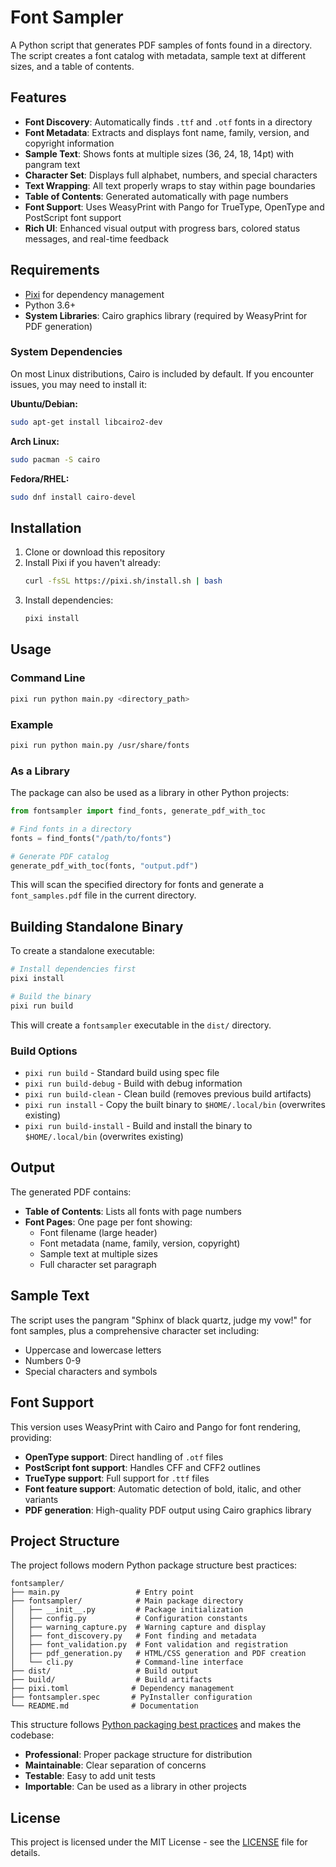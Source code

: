 # Font Sampler

A Python script that generates PDF samples of fonts found in a directory. The script creates a font catalog with metadata, sample text at different sizes, and a table of contents.

## Features

- **Font Discovery**: Automatically finds `.ttf` and `.otf` fonts in a directory
- **Font Metadata**: Extracts and displays font name, family, version, and copyright information
- **Sample Text**: Shows fonts at multiple sizes (36, 24, 18, 14pt) with pangram text
- **Character Set**: Displays full alphabet, numbers, and special characters
- **Text Wrapping**: All text properly wraps to stay within page boundaries
- **Table of Contents**: Generated automatically with page numbers
- **Font Support**: Uses WeasyPrint with Pango for TrueType, OpenType and PostScript font support
- **Rich UI**: Enhanced visual output with progress bars, colored status messages, and real-time feedback

## Requirements

- [Pixi](https://pixi.sh/) for dependency management
- Python 3.6+
- **System Libraries**: Cairo graphics library (required by WeasyPrint for PDF generation)

### System Dependencies

On most Linux distributions, Cairo is included by default. If you encounter issues, you may need to install it:

**Ubuntu/Debian:**
```bash
sudo apt-get install libcairo2-dev
```

**Arch Linux:**
```bash
sudo pacman -S cairo
```

**Fedora/RHEL:**
```bash
sudo dnf install cairo-devel
```

## Installation

1. Clone or download this repository
2. Install Pixi if you haven't already:
   ```bash
   curl -fsSL https://pixi.sh/install.sh | bash
   ```
3. Install dependencies:
   ```bash
   pixi install
   ```

## Usage

### Command Line

```bash
pixi run python main.py <directory_path>
```

### Example

```bash
pixi run python main.py /usr/share/fonts
```

### As a Library

The package can also be used as a library in other Python projects:

```python
from fontsampler import find_fonts, generate_pdf_with_toc

# Find fonts in a directory
fonts = find_fonts("/path/to/fonts")

# Generate PDF catalog
generate_pdf_with_toc(fonts, "output.pdf")
```

This will scan the specified directory for fonts and generate a `font_samples.pdf` file in the current directory.

## Building Standalone Binary

To create a standalone executable:

```bash
# Install dependencies first
pixi install

# Build the binary
pixi run build
```

This will create a `fontsampler` executable in the `dist/` directory.

### Build Options

- `pixi run build` - Standard build using spec file
- `pixi run build-debug` - Build with debug information
- `pixi run build-clean` - Clean build (removes previous build artifacts)
- `pixi run install` - Copy the built binary to `$HOME/.local/bin` (overwrites existing)
- `pixi run build-install` - Build and install the binary to `$HOME/.local/bin` (overwrites existing)

## Output

The generated PDF contains:
- **Table of Contents**: Lists all fonts with page numbers
- **Font Pages**: One page per font showing:
  - Font filename (large header)
  - Font metadata (name, family, version, copyright)
  - Sample text at multiple sizes
  - Full character set paragraph

## Sample Text

The script uses the pangram "Sphinx of black quartz, judge my vow!" for font samples, plus a comprehensive character set including:
- Uppercase and lowercase letters
- Numbers 0-9
- Special characters and symbols

## Font Support

This version uses WeasyPrint with Cairo and Pango for font rendering, providing:
- **OpenType support**: Direct handling of `.otf` files
- **PostScript font support**: Handles CFF and CFF2 outlines
- **TrueType support**: Full support for `.ttf` files
- **Font feature support**: Automatic detection of bold, italic, and other variants
- **PDF generation**: High-quality PDF output using Cairo graphics library

## Project Structure

The project follows modern Python package structure best practices:

```
fontsampler/
├── main.py                 # Entry point
├── fontsampler/            # Main package directory
│   ├── __init__.py         # Package initialization
│   ├── config.py           # Configuration constants
│   ├── warning_capture.py  # Warning capture and display
│   ├── font_discovery.py   # Font finding and metadata
│   ├── font_validation.py  # Font validation and registration
│   ├── pdf_generation.py   # HTML/CSS generation and PDF creation
│   └── cli.py              # Command-line interface
├── dist/                   # Build output
├── build/                  # Build artifacts
├── pixi.toml              # Dependency management
├── fontsampler.spec       # PyInstaller configuration
└── README.md              # Documentation
```

This structure follows [Python packaging best practices](https://pythonpackaging.info/02-Package-Structure.html) and makes the codebase:
- **Professional**: Proper package structure for distribution
- **Maintainable**: Clear separation of concerns
- **Testable**: Easy to add unit tests
- **Importable**: Can be used as a library in other projects

## License

This project is licensed under the MIT License - see the [LICENSE](LICENSE) file for details.
